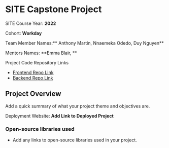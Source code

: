 # SITE Capstone Project

SITE Course Year: **2022**

Cohort: **Workday**

Team Member Names:** Anthony Martin, Nnaemeka Odedo, Duy Nguyen**

Mentors Names: **Emma Blair, **

Project Code Repository Links

* [Frontend Repo Link]()
* [Backend Repo Link]()

## Project Overview

Add a quick summary of what your project theme and objectives are. 

Deployment Website: **Add Link to Deployed Project**

### Open-source libraries used

- Add any links to open-source libraries used in your project.
